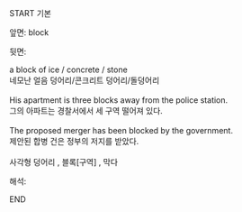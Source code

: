 START
기본

앞면:
block


뒷면:
<div>a block of ice / concrete / stone </div><div>네모난 얼음 덩어리/콘크리트 덩어리/돌덩어리</div><div><br></div><div><div>His apartment is three blocks away from the police station. </div><div>그의 아파트는 경찰서에서 세 구역 떨어져 있다.</div></div><div><br></div><div><div>The proposed merger has been blocked by the government. </div><div>제안된 합병 건은 정부의 저지를 받았다.</div></div><div><br></div><div>사각형 덩어리 , 블록[구역] , 막다</div>


해석:
<!--ID: 1746614453508-->
END